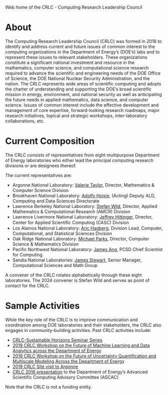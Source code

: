 Web home of the CRLC - Computing Research Leadership Council

# About
The Computing Research Leadership Council (CRLC) was formed in 2016 to identify and address current and future issues of common interest to the computing organizations in the Department of Energy’s (DOE’s) labs and to represent these issues to relevant stakeholders. These organizations constitute a significant national investment and resource in the mathematics, computer science, and computational science research required to advance the scientific and engineering needs of the DOE Office of Science, the DOE National Nuclear Security Administration, and the nation. The CRLC represents wide areas of scientific computing and adopts the charter of understanding and supporting the DOE’s broad scientific mission in energy, environment, and national security as well as anticipating the future needs in applied mathematics, data science, and computer science.  Issues of common interest include the effective development and management of core expertise, forward-looking research roadmaps, major research initiatives, topical and strategic workshops, inter-laboratory collaborations, etc. 

# Current Composition
The CRLC consists of representatives from eight multipurpose Department of Energy laboratories who either lead the principal computing research divisions or are designees thereof.

The current representatives are:
- Argonne National Laboratory:  [Valerie Taylor](https://www.anl.gov/proﬁle/valerie-e-taylor), Director, Mathematics & Computer Science Division
- Brookhaven National Laboratory: [Adolfy Hoisie](https://www.bnl.gov/staH/ahoisie), (Acting) Deputy ALD, Computing and Data Sciences Directorate
- Lawrence Berkeley National Laboratory: [Stefan Wild](https://crd.lbl.gov/divisions/amcr/about-amcr/staH/director/stefan-wild/), Director, Applied Mathematics & Computational Research (AMCR) Division 
- Lawrence Livermore National Laboratory: [Jeffrey Hittinger](https://people.llnl.gov/hittinger1), Director, Center for Applied Scientiﬁc Computing (CASC) Division
- Los Alamos National Laboratory: [Aric Hagberg](https://aric.hagberg.org/), Division Lead, Computer, Computational, and Statistical Sciences Division
- Oak Ridge National Laboratory: [Michael Parks](https://www.ornl.gov/staH-proﬁle/michael-l-parks), Director, Computer Science & Mathematics Division
- Pacific Northwest National Laboratory: [James Ang](https://www.pnnl.gov/people/james-ang), PCSD Chief Scientist for Computing
- Sandia National Laboratories: [James Stewart](https://www.sandia.gov/ccr/staH/james-r-stewart/), Senior Manager, Computational Sciences and Math Group

A convener of the CRLC rotates alphabetically through these eight laboratories. The 2024 convener is Stefan Wild and serves as point of contact for the CRLC. 

# Sample Activities

While the key role of the CRLC is to improve communication and coordination among DOE laboratories and their stakeholders, the CRLC also engages in community-building activities.  Past CRLC activities include:

- [CRLC-Sustainable Horizons Seminar Series](https://shinstitute.org/computing-research-leadership-council-crlc-seminar-series/)
- [2019 CRLC Workshop on the Future of Machine Learning and Data Analytics across the Department of Energy](https://sites.google.com/lbl.gov/mldavisioning)
- [2019 CRLC Workshop on the Future of Uncertainty Quantification and Multiscale Modeling Across the Department of Energy](http://web.archive.org/web/20210413050022/https://www.sandia.gov/mathvisioning/index.html) 
- [2019 CRLC Site visit to Argonne](https://www.anl.gov/mcs/article/argonne-hosts-computational-leadership-research-council-meeting)
- [CRLC 2016 presentation](https://science.osti.gov/-/media/ascr/ascac/pdf/meetings/201604/160405_ASCAC_David_Brown.pdf) to the Department of Energy’s Advanced Scientific Computing Advisory Committee (ASCAC)

Note that the CRLC is not a funding entity. 
